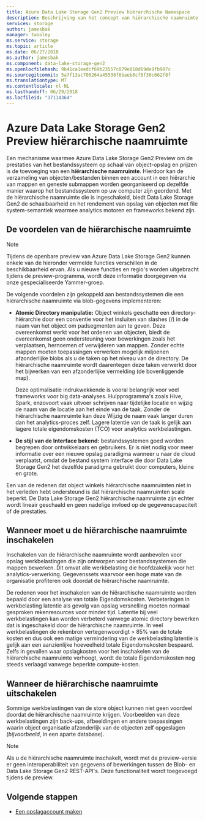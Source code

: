 ```yaml
---
title: Azure Data Lake Storage Gen2 Preview hiërarchische Namespace
description: Beschrijving van het concept van hiërarchische naamruimte voor de Preview van Azure Data Lake Storage Gen2
services: storage
author: jamesbak
manager: twooley
ms.service: storage
ms.topic: article
ms.date: 06/27/2018
ms.author: jamesbak
ms.component: data-lake-storage-gen2
ms.openlocfilehash: 9b41ca1eedcf69b23557c079e018d69de9fb907c
ms.sourcegitcommit: 5a7f13ac706264a45538f6baeb8cf8f30c662f8f
ms.translationtype: MT
ms.contentlocale: nl-NL
ms.lasthandoff: 06/29/2018
ms.locfileid: "37114364"
---
```

# <a name="azure-data-lake-storage-gen2-preview-hierarchical-namespace"></a>Azure Data Lake Storage Gen2 Preview hiërarchische naamruimte

Een mechanisme waarmee Azure Data Lake Storage Gen2 Preview om de prestaties van het bestandssysteem op schaal van object-opslag en prijzen is de toevoeging van een **hiërarchische naamruimte**. Hierdoor kan de verzameling van objecten/bestanden binnen een account in een hiërarchie van mappen en geneste submappen worden georganiseerd op dezelfde manier waarop het bestandssysteem op uw computer zijn geordend. Met de hiërarchische naamruimte die is ingeschakeld, biedt Data Lake Storage Gen2 de schaalbaarheid en het rendement van opslag van objecten met file system-semantiek waarmee analytics motoren en frameworks bekend zijn.

## <a name="the-benefits-of-the-hierarchical-namespace"></a>De voordelen van de hiërarchische naamruimte

> [!NOTE]
> Tijdens de openbare preview van Azure Data Lake Storage Gen2 kunnen enkele van de hieronder vermelde functies verschillen in de beschikbaarheid ervan. Als u nieuwe functies en regio's worden uitgebracht tijdens de preview-programma, wordt deze informatie doorgegeven via onze gespecialiseerde Yammer-groep.  

De volgende voordelen zijn gekoppeld aan bestandssystemen die een hiërarchische naamruimte via blob-gegevens implementeren:

- **Atomic Directory manipulatie:** Object winkels geschatte een directory-hiërarchie door een conventie voor het insluiten van slashes (/) in de naam van het object om padsegmenten aan te geven. Deze overeenkomst werkt voor het ordenen van objecten, biedt de overeenkomst geen ondersteuning voor bewerkingen zoals het verplaatsen, hernoemen of verwijderen van mappen. Zonder echte mappen moeten toepassingen verwerken mogelijk miljoenen afzonderlijke blobs als u de taken op het niveau van de directory. De hiërarchische naamruimte wordt daarentegen deze taken verwerkt door het bijwerken van een afzonderlijke vermelding (de bovenliggende map). 

    Deze optimalisatie indrukwekkende is vooral belangrijk voor veel frameworks voor big data-analyses. Hulpprogramma's zoals Hive, Spark, enzovoort vaak uitvoer schrijven naar tijdelijke locatie en wijzig de naam van de locatie aan het einde van de taak. Zonder de hiërarchische naamruimte kan deze Wijzig de naam vaak langer duren dan het analytics-proces zelf. Lagere latentie van de taak is gelijk aan lagere totale eigendomskosten (TCO) voor analytics werkbelastingen.

- **De stijl van de Interface bekend:** bestandssystemen goed worden begrepen door ontwikkelaars en gebruikers. Er is niet nodig voor meer informatie over een nieuwe opslag paradigma wanneer u naar de cloud verplaatst, omdat de bestand system interface die door Data Lake Storage Gen2 het dezelfde paradigma gebruikt door computers, kleine en grote.

Een van de redenen dat object winkels hiërarchische naamruimten niet in het verleden hebt ondersteund is dat hiërarchische naamruimten scale beperkt. De Data Lake Storage Gen2 hiërarchische naamruimte zijn echter wordt lineair geschaald en geen nadelige invloed op de gegevenscapaciteit of de prestaties.

## <a name="when-to-enable-the-hierarchical-namespace"></a>Wanneer moet u de hiërarchische naamruimte inschakelen

Inschakelen van de hiërarchische naamruimte wordt aanbevolen voor opslag werkbelastingen die zijn ontworpen voor bestandssystemen die mappen bewerken. Dit omvat alle werkbelasting die hoofdzakelijk voor het analytics-verwerking. Gegevenssets waarvoor een hoge mate van de organisatie profiteren ook doordat de hiërarchische naamruimte.

De redenen voor het inschakelen van de hiërarchische naamruimte worden bepaald door een analyse van totale Eigendomskosten. Verbeteringen in werkbelasting latentie als gevolg van opslag versnelling moeten normaal gesproken rekenresources voor minder tijd. Latentie bij veel werkbelastingen kan worden verbeterd vanwege atomic directory bewerken dat is ingeschakeld door de hiërarchische naamruimte. In veel werkbelastingen de rekenbron vertegenwoordigt > 85% van de totale kosten en dus ook een matige vermindering van de werkbelasting latentie is gelijk aan een aanzienlijke hoeveelheid totale Eigendomskosten bespaard. Zelfs in gevallen waar opslagkosten voor het inschakelen van de hiërarchische naamruimte verhoogt, wordt de totale Eigendomskosten nog steeds verlaagd vanwege beperkte compute-kosten.

## <a name="when-to-disable-the-hierarchical-namespace"></a>Wanneer de hiërarchische naamruimte uitschakelen

Sommige werkbelastingen van de store object kunnen niet geen voordeel doordat de hiërarchische naamruimte krijgen. Voorbeelden van deze werkbelastingen zijn back-ups, afbeeldingen en andere toepassingen waarin object organisatie afzonderlijk van de objecten zelf opgeslagen (*bijvoorbeeld*, in een aparte database).

> [!NOTE]
> Als u de hiërarchische naamruimte inschakelt, wordt met de preview-versie er geen interoperabiliteit van gegevens of bewerkingen tussen de Blob- en Data Lake Storage Gen2 REST-API's. Deze functionaliteit wordt toegevoegd tijdens de preview.

## <a name="next-steps"></a>Volgende stappen

- [Een opslagaccount maken](./quickstart-create-account.md)